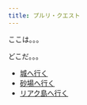 ```yaml
---
title: プルリ・クエスト
---
```


ここは。。。

どこだ。。。

- [城へ行く](/castle/)
- [砂場へ行く](/sandbox/)
- [リアク島へ行く](/react/)
